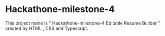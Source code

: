 # Hackathone-milestone-4
This project name is " Hackathone-milestone-4  Editable Resume Builder " created by HTML , CSS and Typescript.
